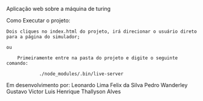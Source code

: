 Aplicação web sobre a máquina de turing

Como Executar o projeto:

	Dois cliques no index.html do projeto, irá direcionar o usuário direto para a página do simulador;

	ou

        Primeiramente entre na pasta do projeto e digite o seguinte comando:
                
                ./node_modules/.bin/live-server

Em desenvolvimento por:
        Leonardo Lima Felix da Silva
        Pedro Wanderley
        Gustavo Victor
        Luis Henrique
        Thallyson Alves